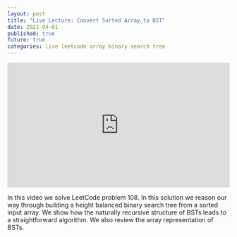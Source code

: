 ```yaml
---
layout: post
title: "Live Lecture: Convert Sorted Array to BST"
date: 2021-04-01
published: true
future: true
categories: live leetcode array binary search tree
---
```


<div style="padding:56.25% 0 0 0;position:relative;"><iframe src="https://player.vimeo.com/video/573138020?badge=0&amp;autopause=0&amp;player_id=0&amp;app_id=58479" frameborder="0" allow="autoplay; fullscreen; picture-in-picture" allowfullscreen style="position:absolute;top:0;left:0;width:100%;height:100%;" title="BinarySearchTree"></iframe></div><script src="https://player.vimeo.com/api/player.js"></script>


In this video we solve LeetCode problem 108.  In this solution we reason our way through building a height balanced binary search tree from a sorted input array.  We show how the naturally recursive structure of BSTs leads to a straightforward algorithm.  We also review the array representation of BSTs.
